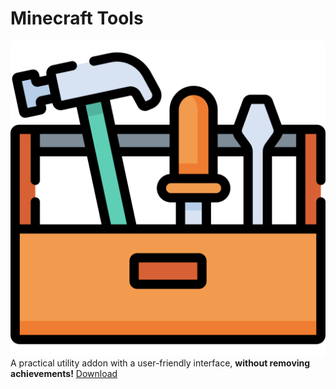 # Minecraft Tools
![Mtools](https://github.com/samuelmarc/Minecraft-Tools/blob/dc29e8fbf235b70e5647dea0da3f8e8bc199b23d/RP/pack_icon.png?raw=true)
A practical utility addon with a user-friendly interface, **without removing achievements!**
[Download](https://github.com/samuelmarc/Minecraft-Tools/releases)
